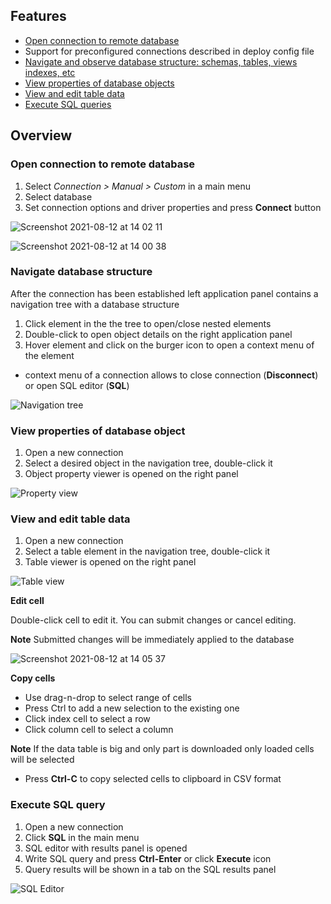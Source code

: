 ## Features
* [Open connection to remote database](#open-connection-to-remote-database)
* Support for preconfigured connections described in deploy config file
* [Navigate and observe database structure: schemas, tables, views indexes, etc](#navigate-database-structure)
* [View properties of database objects](#view-properties-of-database-object)
* [View and edit table data](#view-and-edit-table-data)
* [Execute SQL queries](#execute-sql-query)

## Overview

### Open connection to remote database
1. Select *Connection > Manual > Custom* in a main menu
2. Select database
3. Set connection options and driver properties and press **Connect** button

![Screenshot 2021-08-12 at 14 02 11](https://user-images.githubusercontent.com/51405061/129186197-b7dd3e15-83d7-4e2c-84a3-241874c7dda5.png)

![Screenshot 2021-08-12 at 14 00 38](https://user-images.githubusercontent.com/51405061/129186034-96040db1-0755-4805-89dd-2db9e42d4ac2.png)

### Navigate database structure
After the connection has been established left application panel contains a navigation tree with a database structure
1. Click element in the the tree to open/close nested elements
2. Double-click to open object details on the right application panel
3. Hover element and click on the burger icon to open a context menu of the element
  * context menu of a connection allows to close connection (**Disconnect**) or open SQL editor (**SQL**)

![Navigation tree](https://github.com/dbeaver/cloudbeaver/wiki/images/navigation-tree.png)

### View properties of database object
1. Open a new connection
2. Select a desired object in the navigation tree, double-click it
3. Object property viewer is opened on the right panel

![Property view](https://github.com/dbeaver/cloudbeaver/wiki/images/property-view.png)

### View and edit table data
1. Open a new connection
2. Select a table element in the navigation tree, double-click it
3. Table viewer is opened on the right panel

![Table view](https://github.com/dbeaver/cloudbeaver/wiki/images/table-view.png)

**Edit cell**

Double-click cell to edit it. You can submit changes or cancel editing.

**Note** Submitted changes will be immediately applied to the database

![Screenshot 2021-08-12 at 14 05 37](https://user-images.githubusercontent.com/51405061/129186636-508691e7-e7dc-4e63-b35d-67644f36d540.png)

**Copy cells**
* Use drag-n-drop to select range of cells
* Press Ctrl to add a new selection to the existing one
* Click index cell to select a row
* Click column cell to select a column

**Note** If the  data table is big and only part is downloaded only loaded cells will be selected
* Press **Ctrl-C** to copy selected cells to clipboard in CSV format

### Execute SQL query
1. Open a new connection
2. Click **SQL** in the main menu
3. SQL editor with results panel is opened
4. Write SQL query and press **Ctrl-Enter** or click **Execute** icon
5. Query results will be shown in a tab on the SQL results panel

![SQL Editor](https://github.com/dbeaver/cloudbeaver/wiki/images/sql-editor.png)

